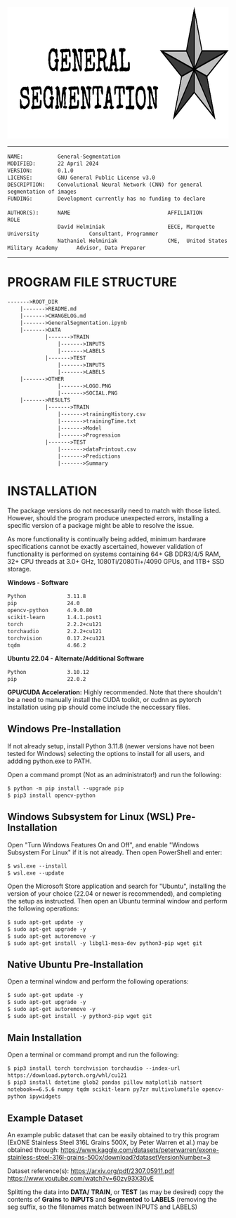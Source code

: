 <p align="center">
  <img src='/OTHER/LOGO.PNG' height='300'>
</p>

***
    NAME:           General-Segmentation   
    MODIFIED:       22 April 2024  
    VERSION:        0.1.0  
    LICENSE:        GNU General Public License v3.0  
    DESCRIPTION:    Convolutional Neural Network (CNN) for general segmentation of images  
    FUNDING:        Development currently has no funding to declare
	
    AUTHOR(S):      NAME                               AFFILIATION                               ROLE
                    David Helminiak                    EECE, Marquette University                Consultant, Programmer
                    Nathaniel Helminiak                CME,  United States Military Academy      Advisor, Data Preparer
***

# PROGRAM FILE STRUCTURE

    ------->ROOT_DIR
        |------->README.md
        |------->CHANGELOG.md
        |------->GeneralSegmentation.ipynb
        |------->DATA
                |------->TRAIN
                    |------->INPUTS
                    |------->LABELS
                |------->TEST
                    |------->INPUTS
                    |------->LABELS
        |------->OTHER
                    |------->LOGO.PNG
                    |------->SOCIAL.PNG
        |------->RESULTS
                |------->TRAIN
                    |------->trainingHistory.csv
                    |------->trainingTime.txt
                    |------->Model
                    |------->Progression
                |------->TEST
                    |------->dataPrintout.csv
                    |------->Predictions
                    |------->Summary
					

# INSTALLATION

The package versions do not necessarily need to match with those listed. However, should the program produce unexpected errors, installing a specific version of a package might be able to resolve the issue. 

As more functionality is continually being added, minimum hardware specifications cannot be exactly ascertained, however validation of functionality is performed on systems containing 64+ GB DDR3/4/5 RAM, 32+ CPU threads at 3.0+ GHz, 1080Ti/2080Ti+/4090 GPUs, and 1TB+ SSD storage. 

**Windows - Software**  

	Python             3.11.8
	pip                24.0
	opencv-python      4.9.0.80
	scikit-learn       1.4.1.post1
	torch              2.2.2+cu121
	torchaudio         2.2.2+cu121
	torchvision        0.17.2+cu121
	tqdm               4.66.2

**Ubuntu 22.04 - Alternate/Additional Software**
	
	Python             3.10.12
	pip                22.0.2

**GPU/CUDA Acceleration:** Highly recommended. Note that there shouldn't be a need to manually install the CUDA toolkit, or cudnn as pytorch installation using pip should come include the neccessary files.

## Windows Pre-Installation

If not already setup, install Python 3.11.8 (newer versions have not been tested for Windows) selecting the options to install for all users, and addding python.exe to PATH.

Open a command prompt (Not as an administrator!) and run the following: 

	$ python -m pip install --upgrade pip
	$ pip3 install opencv-python

## Windows Subsystem for Linux (WSL) Pre-Installation

Open "Turn Windows Features On and Off", and enable "Windows Subsystem For Linux" if it is not already. Then open PowerShell and enter:

	$ wsl.exe --install
	$ wsl.exe --update
	
Open the Microsoft Store application and search for "Ubuntu", installing the version of your choice (22.04 or newer is recommended), and completing the setup as instructed. Then open an Ubuntu terminal window and perform the following operations: 

	$ sudo apt-get update -y 
	$ sudo apt-get upgrade -y 
	$ sudo apt-get autoremove -y 
	$ sudo apt-get install -y libgl1-mesa-dev python3-pip wget git
	
## Native Ubuntu Pre-Installation

Open a terminal window and perform the following operations:
    
	$ sudo apt-get update -y 
	$ sudo apt-get upgrade -y 
	$ sudo apt-get autoremove -y 
	$ sudo apt-get install -y python3-pip wget git
    
## Main Installation

Open a terminal or command prompt and run the following:
    
	$ pip3 install torch torchvision torchaudio --index-url https://download.pytorch.org/whl/cu121
	$ pip3 install datetime glob2 pandas pillow matplotlib natsort notebook==6.5.6 numpy tqdm scikit-learn py7zr multivolumefile opencv-python ipywidgets

## Example Dataset

An example public dataset that can be easily obtained to try this program (ExONE Stainless Steel 316L Grains 500X, by Peter Warren et al.) may be obtained through: https://www.kaggle.com/datasets/peterwarren/exone-stainless-steel-316l-grains-500x/download?datasetVersionNumber=3  

Dataset reference(s): https://arxiv.org/pdf/2307.05911.pdf  https://www.youtube.com/watch?v=60zy93X30yE  

Splitting the data into **DATA/** **TRAIN**, or **TEST** (as may be desired) copy the contents of **Grains** to **INPUTS** and **Segmented** to **LABELS** (removing the seg suffix, so the filenames match between INPUTS and LABELS)  
